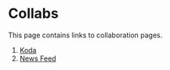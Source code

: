 <h1>Collabs</h1>

<p>This page contains links to collaboration pages.</p>

<ol>
    <li><a href="koda">Koda</a></li>
    <li><a href="news-feed">News Feed</a></li>
</ol>
